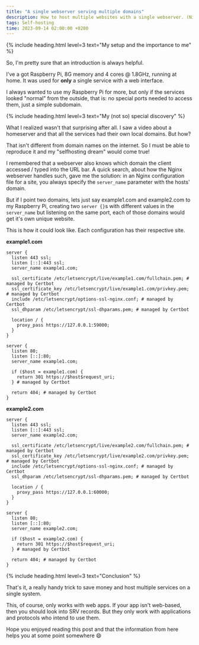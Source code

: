```yaml
---
title: "A single webserver serving multiple domains"
description: How to host multiple websites with a single webserver. (Nignx)
tags: Self-hosting
time: 2023-09-14 02:00:00 +0200
---
```


{% include heading.html level=3 text="My setup and the importance to me" %}

So, I'm pretty sure that an introduction is always helpful.

I've a got Raspberry Pi, 8G memory and 4 cores @ 1.8GHz, running at home. It was used for **only** a single service with a web interface.

I always wanted to use my Raspberry Pi for more, but only if the services looked "normal" from the outside, that is: no special ports needed to access them, just a simple subdomain.

{% include heading.html level=3 text="My (not so) special discovery" %}

What I realized wasn't that surprising after all. I saw a video about a homeserver and that all the services had their own local domains. But how?

That isn't different from domain names on the internet. So I must be able to reproduce it and my "selfhosting dream" would come true!

I remembered that a webserver also knows which domain the client accessed / typed into the URL bar. A quick search, about how the Nginx webserver handles such, gave me the solution: in an Nginx configuration file for a site, you always specify the `server_name` parameter with the hosts' domain.

But if I point two domains, lets just say example1.com and example2.com to my Raspberry Pi, creating two `server {}`s with different values in the `server_name` but listening on the same port, each of those domains would get it's own unique website.

This is how it could look like. Each configuration has their respective site.

**example1.com**

```
server {
  listen 443 ssl;
  listen [::]:443 ssl;
  server_name example1.com;

  ssl_certificate /etc/letsencrypt/live/example1.com/fullchain.pem; # managed by Certbot
  ssl_certificate_key /etc/letsencrypt/live/example1.com/privkey.pem; # managed by Certbot
  include /etc/letsencrypt/options-ssl-nginx.conf; # managed by Certbot
  ssl_dhparam /etc/letsencrypt/ssl-dhparams.pem; # managed by Certbot

  location / {
    proxy_pass https://127.0.0.1:59000;
  }
}

server {
  listen 80;
  listen [::]:80;
  server_name example1.com;

  if ($host = example1.com) {
    return 301 https://$host$request_uri;
  } # managed by Certbot

  return 404; # managed by Certbot
}
```

**example2.com**

```
server {
  listen 443 ssl;
  listen [::]:443 ssl;
  server_name example2.com;

  ssl_certificate /etc/letsencrypt/live/example2.com/fullchain.pem; # managed by Certbot
  ssl_certificate_key /etc/letsencrypt/live/example2.com/privkey.pem; # managed by Certbot
  include /etc/letsencrypt/options-ssl-nginx.conf; # managed by Certbot
  ssl_dhparam /etc/letsencrypt/ssl-dhparams.pem; # managed by Certbot

  location / {
    proxy_pass https://127.0.0.1:60000;
  }
}

server {
  listen 80;
  listen [::]:80;
  server_name example2.com;

  if ($host = example2.com) {
    return 301 https://$host$request_uri;
  } # managed by Certbot

  return 404; # managed by Certbot
}
```

{% include heading.html level=3 text="Conclusion" %}

That's it, a really handy trick to save money and host multiple services on a single system.

This, of course, only works with web apps. If your app isn't web-based, then you should look into SRV records. But they only work with applications and protocols who intend to use them.

Hope you enjoyed reading this post and that the information from here helps you at some point somewhere 😄

